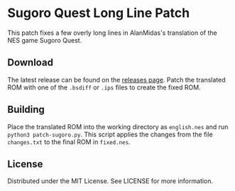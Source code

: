 # Sugoro Quest Long Line Patch

This patch fixes a few overly long lines in AlanMidas's translation of the NES game Sugoro Quest.

## Download
The latest release can be found on the
[releases page](https://github.com/lightbulb-sun/sugoro-long-line-patch/releases).
Patch the translated ROM with one of the `.bsdiff` or `.ips` files
to create the fixed ROM.

## Building
Place the translated ROM into the working directory as `english.nes` and run `python3 patch-sugoro.py`. This script applies the changes from the file `changes.txt` to the final ROM in `fixed.nes`.

## License
Distributed under the MIT License. See LICENSE for more information.
